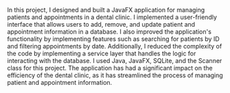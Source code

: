In this project, I designed and built a JavaFX application for managing patients and appointments in a dental clinic. I implemented a user-friendly interface that allows users to add, remove, and update patient and appointment information in a database. I also improved the application's functionality by implementing features such as searching for patients by ID and filtering appointments by date. Additionally, I reduced the complexity of the code by implementing a service layer that handles the logic for interacting with the database. I used Java, JavaFX, SQLite, and the Scanner class for this project. The application has had a significant impact on the efficiency of the dental clinic, as it has streamlined the process of managing patient and appointment information. 
